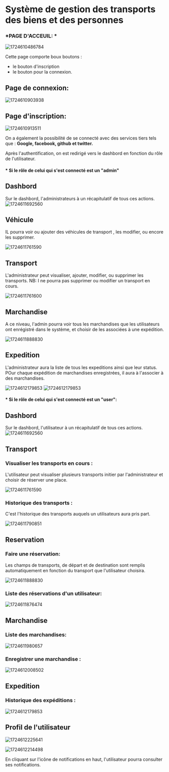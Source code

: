 # Système de gestion des transports des biens et des personnes

### ***PAGE D'ACCEUIL:** *

![1724610486784](image/documentation/1724610486784.png)


Cette page comporte boux boutons : 

* le bouton d'inscription
* le bouton pour la connexion.


## Page de connexion:

![1724610903938](image/documentation/1724610903938.png)

## Page d'inscription:

![1724610913511](image/documentation/1724610913511.png)

On a également la possibilité de se connecté avec des services tiers tels que : **Google, facebook, github et twitter.**


Après l'authentification, on est redirigé vers le dashbord en fonction du rôle de l'utilisateur.



#### * Si le rôle de celui qui s'est connecté est un "**admin**"


## Dashbord
Sur le dashbord, l'administrateurs à un récapitulatif de tous ces actions.
![1724611692560](image/documentation/1724611692560.png)

## Véhicule

IL pourra voir ou ajouter des véhicules de transport , les modifier, ou encore les supprimer.

![1724611761590](image/documentation/vehicule_liste.png)
## Transport

L'administrateur peut visualiser, ajouter, modifier, ou supprimer les transports.
NB: I ne pourra pas supprimer ou modifier un transport en cours.

![1724611761600](image/documentation/transport.png)


## Marchandise

A ce niveau, l'admin pourra voir tous les marchandises que les utilisateurs ont enrégistré dans le système, et choisir de les associées à une expédition.

![1724611888830](image/documentation/marchandis.png)


## Expedition
L'administrateur aura la liste de tous les expeditions ainsi que leur status.
POur chaque expédition de marchandises enregistrées, il aura à l'associer à des marchandises.

![1724612179853](image/documentation/expedition.png)
![1724612179853](image/documentation/exped.png)


#### * Si le rôle de celui qui s'est connecté est un "**user**":

## Dashbord
Sur le dashbord, l'utilisateur à un récapitulatif de tous ces actions.
![1724611692560](image/documentation/1724611692560.png)


## Transport

### Visualiser les transports en cours :
L'utilisateur peut visualiser plusieurs transports initier par l'administrateur et choisir de réserver une place.

![1724611761590](image/documentation/1724611761590.png)

### Historique des transports :
C'est l'historique des transports auquels un utilisateurs aura pris part.

![1724611790851](image/documentation/1724611790851.png)

## Reservation

### Faire une réservation: 

Les champs de transports, de départ et de destination sont remplis automatiquement en fonction du transport que l'utilisateur choisira.

![1724611888830](image/documentation/1724611888830.png)

### Liste des réservations d'un utilisateur:

![1724611876474](image/documentation/1724611876474.png)


## Marchandise

### Liste des marchandises:

![1724611980657](image/documentation/1724611980657.png)

### Enregistrer une marchandise :

![1724612008502](image/documentation/1724612008502.png)


## Expedition

### Historique des expéditions :

![1724612179853](image/documentation/1724612179853.png)



## Profil de l'utilisateur

![1724612225641](image/documentation/1724612225641.png)

![1724612214498](image/documentation/1724612214498.png)

En cliquant sur l'icône de notifications en haut, l'utilisateur pourra consulter ses notifications.
